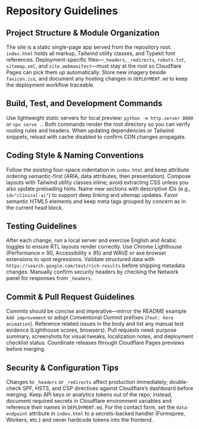 # Repository Guidelines

## Project Structure & Module Organization
The site is a static single-page app served from the repository root. `index.html` holds all markup, Tailwind utility classes, and Typekit font references. Deployment-specific files—`_headers`, `_redirects`, `robots.txt`, `sitemap.xml`, and `site.webmanifest`—must stay at the root so Cloudflare Pages can pick them up automatically. Store new imagery beside `favicon.ico`, and document any hosting changes in `DEPLOYMENT.md` to keep the deployment workflow traceable.

## Build, Test, and Development Commands
Use lightweight static servers for local preview: `python -m http.server 8000` or `npx serve .`. Both commands render the root directory so you can verify routing rules and headers. When updating dependencies or Tailwind snippets, reload with cache disabled to confirm CDN changes propagate.

## Coding Style & Naming Conventions
Follow the existing four-space indentation in `index.html` and keep attribute ordering semantic-first (ARIA, data attributes, then presentation). Compose layouts with Tailwind utility classes inline; avoid extracting CSS unless you also update preloading hints. Name new sections with descriptive IDs (e.g., `id="clinical-ai"`) to support deep linking and sitemap updates. Favor semantic HTML5 elements and keep meta tags grouped by concern as in the current head block.

## Testing Guidelines
After each change, run a local server and exercise English and Arabic toggles to ensure RTL layouts render correctly. Use Chrome Lighthouse (Performance ≥ 90, Accessibility ≥ 95) and WAVE or axe browser extensions to spot regressions. Validate structured data with `https://search.google.com/test/rich-results` before shipping metadata changes. Manually confirm security headers by checking the Network panel for responses from `_headers`.

## Commit & Pull Request Guidelines
Commits should be concise and imperative—mirror the README example `Add improvement` or adopt Conventional Commit prefixes (`feat: hero animation`). Reference related issues in the body and list any manual test evidence (Lighthouse scores, browsers). Pull requests need: purpose summary, screenshots for visual tweaks, localization notes, and deployment checklist status. Coordinate releases through Cloudflare Pages previews before merging.

## Security & Configuration Tips
Changes to `_headers` or `_redirects` affect production immediately; double-check SPF, HSTS, and CSP directives against Cloudflare’s dashboard before merging. Keep API keys or analytics tokens out of the repo; instead, document required secrets in Cloudflare environment variables and reference their names in `DEPLOYMENT.md`.
For the contact form, set the `data-endpoint` attribute in `index.html` to a secrets-backed handler (Formspree, Workers, etc.) and never hardcode tokens into the frontend.
